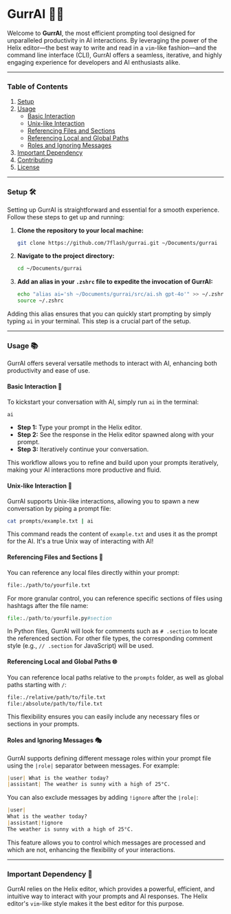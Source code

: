 # GurrAI 🧠🚀

Welcome to **GurrAI**, the most efficient prompting tool designed for unparalleled productivity in AI interactions. By leveraging the power of the Helix editor—the best way to write and read in a `vim`-like fashion—and the command line interface (CLI), GurrAI offers a seamless, iterative, and highly engaging experience for developers and AI enthusiasts alike.

---

### Table of Contents

1. [Setup](#setup)
2. [Usage](#usage)
    - [Basic Interaction](#basic-interaction)
    - [Unix-like Interaction](#unix-like-interaction)
    - [Referencing Files and Sections](#referencing-files-and-sections)
    - [Referencing Local and Global Paths](#referencing-local-and-global-paths)
    - [Roles and Ignoring Messages](#roles-and-ignoring-messages)
3. [Important Dependency](#important-dependency)
4. [Contributing](#contributing)
5. [License](#license)

---

### Setup 🛠️

Setting up GurrAI is straightforward and essential for a smooth experience. Follow these steps to get up and running:

1. **Clone the repository to your local machine:**
    ```bash
    git clone https://github.com/7flash/gurrai.git ~/Documents/gurrai
    ```

2. **Navigate to the project directory:**
    ```bash
    cd ~/Documents/gurrai
    ```

3. **Add an alias in your `.zshrc` file to expedite the invocation of GurrAI:**
    ```bash
    echo "alias ai='sh ~/Documents/gurrai/src/ai.sh gpt-4o'" >> ~/.zshrc
    source ~/.zshrc
    ```

Adding this alias ensures that you can quickly start prompting by simply typing `ai` in your terminal. This step is a crucial part of the setup.

---

### Usage 📚

GurrAI offers several versatile methods to interact with AI, enhancing both productivity and ease of use.

#### Basic Interaction 💬

To kickstart your conversation with AI, simply run `ai` in the terminal:

```bash
ai
```

- **Step 1:** Type your prompt in the Helix editor.
- **Step 2:** See the response in the Helix editor spawned along with your prompt.
- **Step 3:** Iteratively continue your conversation.

This workflow allows you to refine and build upon your prompts iteratively, making your AI interactions more productive and fluid.

#### Unix-like Interaction 🐚

GurrAI supports Unix-like interactions, allowing you to spawn a new conversation by piping a prompt file:

```bash
cat prompts/example.txt | ai
```

This command reads the content of `example.txt` and uses it as the prompt for the AI. It's a true Unix way of interacting with AI!

#### Referencing Files and Sections 📁

You can reference any local files directly within your prompt:

```markdown
file:./path/to/yourfile.txt
```

For more granular control, you can reference specific sections of files using hashtags after the file name:

```python
file:./path/to/yourfile.py#section
```

In Python files, GurrAI will look for comments such as `# .section` to locate the referenced section. For other file types, the corresponding comment style (e.g., `// .section` for JavaScript) will be used.

#### Referencing Local and Global Paths 🌐

You can reference local paths relative to the `prompts` folder, as well as global paths starting with `/`:

```markdown
file:./relative/path/to/file.txt
file:/absolute/path/to/file.txt
```

This flexibility ensures you can easily include any necessary files or sections in your prompts.

#### Roles and Ignoring Messages 🎭

GurrAI supports defining different message roles within your prompt file using the `|role|` separator between messages. For example:

```markdown
|user| What is the weather today?
|assistant| The weather is sunny with a high of 25°C.
```

You can also exclude messages by adding `!ignore` after the `|role|`:

```markdown
|user|
What is the weather today?
|assistant|!ignore
The weather is sunny with a high of 25°C.
```

This feature allows you to control which messages are processed and which are not, enhancing the flexibility of your interactions.

---

### Important Dependency 🍃

GurrAI relies on the Helix editor, which provides a powerful, efficient, and intuitive way to interact with your prompts and AI responses. The Helix editor's `vim`-like style makes it the best editor for this purpose.

